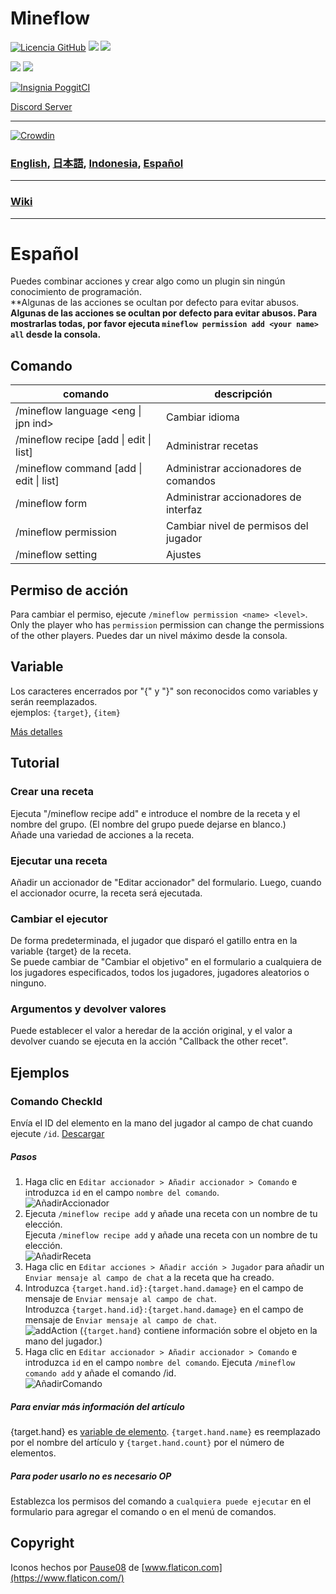 # Mineflow

[![Licencia GitHub](https://img.shields.io/badge/license-UIUC/NCSA-blue.svg)](https://github.com/aieuo/Mineflow/blob/master/LICENSE) [![](https://poggit.pmmp.io/shield.state/Mineflow)](https://poggit.pmmp.io/p/Mineflow) [![](https://poggit.pmmp.io/shield.api/Mineflow)](https://poggit.pmmp.io/p/Mineflow)

[![](https://poggit.pmmp.io/shield.dl/Mineflow)](https://poggit.pmmp.io/p/Mineflow) [![](https://poggit.pmmp.io/shield.dl.total/Mineflow)](https://poggit.pmmp.io/p/Mineflow)

[![Insignia PoggitCI](https://poggit.pmmp.io/ci.badge/aieuo/Mineflow/Mineflow)](https://poggit.pmmp.io/ci/aieuo/Mineflow/Mineflow)

[Discord Server](https://discord.gg/RK27uaZEt7)

---

[![Crowdin](https://badges.crowdin.net/mineflow/localized.svg)](https://crowdin.com/project/mineflow)

### [English](/README.md), [日本語](/.github/readme/jpn.md), [Indonesia](/.github/readme/ind.md), [Español](/.github/readme/spa.md)

---

### [Wiki](https://Mineflow.github.io/docs)

---

# Español

Puedes combinar acciones y crear algo como un plugin sin ningún conocimiento de programación.\
\*\*Algunas de las acciones se ocultan por defecto para evitar abusos.\
**Algunas de las acciones se ocultan por defecto para evitar abusos. Para mostrarlas todas, por favor ejecuta `mineflow permission add <your name> all` desde la consola.**

## Comando

| comando                                                                                                                                     | descripción                           |
| ------------------------------------------------------------------------------------------------------------------------------------------- | ------------------------------------- |
| /mineflow language <eng &#124; jpn ind>                                                        | Cambiar idioma                        |
| /mineflow recipe [add &#124; edit &#124; list]  | Administrar recetas                   |
| /mineflow command [add &#124; edit &#124; list] | Administrar accionadores de comandos  |
| /mineflow form                                                                                                                              | Administrar accionadores de interfaz  |
| /mineflow permission <name> <level>                                                                                                         | Cambiar nivel de permisos del jugador |
| /mineflow setting                                                                                                                           | Ajustes                               |

## Permiso de acción

Para cambiar el permiso, ejecute `/mineflow permission <name> <level>`. Only the player who has `permission` permission can change the permissions of the other players. Puedes dar un nivel máximo desde la consola.

## Variable

Los caracteres encerrados por "{" y "}" son reconocidos como variables y serán reemplazados.\
ejemplos: `{target}`, `{item}`

[Más detalles](https://mineflow.github.io/docs/eng/#/variable/about)

## Tutorial

### Crear una receta

Ejecuta "/mineflow recipe add" e introduce el nombre de la receta y el nombre del grupo. (El nombre del grupo puede dejarse en blanco.)\
Añade una variedad de acciones a la receta.

### Ejecutar una receta

Añadir un accionador de "Editar accionador" del formulario. Luego, cuando el accionador ocurre, la receta será ejecutada.

### Cambiar el ejecutor

De forma predeterminada, el jugador que disparó el gatillo entra en la variable {target} de la receta.\
Se puede cambiar de "Cambiar el objetivo" en el formulario a cualquiera de los jugadores especificados, todos los jugadores, jugadores aleatorios o ninguno.

### Argumentos y devolver valores

Puede establecer el valor a heredar de la acción original, y el valor a devolver cuando se ejecuta en la acción "Callback the other recet".

## Ejemplos

### Comando CheckId

Envía el ID del elemento en la mano del jugador al campo de chat cuando ejecute `/id`.
[Descargar](https://github.com/aieuo/MineflowExamples/blob/master/checkId.json)

##### Pasos

1. Haga clic en `Editar accionador > Añadir accionador > Comando` e introduzca `id` en el campo `nombre del comando`.\
   ![AñadirAccionador](https://github.com/aieuo/images/blob/master/mineflow/eng/CheckId_4.png?raw=true)
2. Ejecuta `/mineflow recipe add` y añade una receta con un nombre de tu elección.\
   Ejecuta `/mineflow recipe add` y añade una receta con un nombre de tu elección.\
   ![AñadirReceta](https://github.com/aieuo/images/blob/master/mineflow/eng/CheckId_2.png?raw=true)
3. Haga clic en `Editar acciones > Añadir acción > Jugador` para añadir un `Enviar mensaje al campo de chat` a la receta que ha creado.
4. Introduzca `{target.hand.id}:{target.hand.damage}` en el campo de mensaje de `Enviar mensaje al campo de chat`.\
   Introduzca `{target.hand.id}:{target.hand.damage}` en el campo de mensaje de `Enviar mensaje al campo de chat`.\
   ![addAction](https://github.com/aieuo/images/blob/master/mineflow/eng/CheckId_3.png?raw=true) (`{target.hand}` contiene información sobre el objeto en la mano del jugador.)
5. Haga clic en `Editar accionador > Añadir accionador > Comando` e introduzca `id` en el campo `nombre del comando`.
   Ejecuta `/mineflow comando add` y añade el comando /id.\
   ![AñadirComando](https://github.com/aieuo/images/blob/master/mineflow/eng/CheckId_1.png?raw=true)

##### Para enviar más información del artículo

{target.hand} es [variable de elemento](https://github.com/aieuo/Mineflow/wiki/Variable#item). `{target.hand.name}` es reemplazado por el nombre del artículo y `{target.hand.count}` por el número de elementos.

##### Para poder usarlo no es necesario OP

Establezca los permisos del comando a `cualquiera puede ejecutar` en el formulario para agregar el comando o en el menú de comandos.

## Copyright

Iconos hechos por [Pause08](https://www.flaticon.com/authors/pause08) de [www.flaticon.com](https://www.flaticon.com/)
